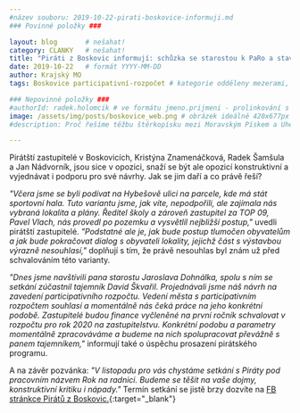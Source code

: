 ```yaml
---
#název souboru: 2019-10-22-pirati-boskovice-informuji.md
### Povinné položky ###

layout: blog       # nešahat!
category: CLANKY   # nešahat!
title: "Piráti z Boskovic informují: schůzka se starostou k PaRo a stavba sportovní haly"
date: 2019-10-22   # formát YYYY-MM-DD
author: Krajský MO
tags: Boskovice participativní-rozpočet # kategorie odděleny mezerami, např. volby zemědělství životní-prostředí piráti (viz https://jihomoravsky.pirati.cz/tags/)

### Nepovinné položky ###
#authorId: radek.holomcik # ve formátu jmeno.prijmeni - prolinkování s profilem přes uid
image: /assets/img/posts/boskovice_web.png # obrázek ideálně 420x677px minifikovaný přes https://tinypng.com/
#description: Proč řešíme těžbu štěrkopísku mezi Moravským Pískem a Uherským Ostrohem? Podrobné info o celé kauze.

---
```


Pirátští zastupitelé v Boskovicích, Kristýna Znamenáčková, Radek Šamšula a Jan Nádvorník, jsou sice v opozici, snaží se být ale opozicí konstruktivní a vyjednávat i podporu pro své návrhy. Jak se jim daří a co právě řeší?

*"Včera jsme se byli podívat na Hybešově ulici na parcele, kde má stát sportovní hala. Tuto variantu jsme, jak víte, nepodpořili, ale zajímala nás vybraná lokalita a plány. Ředitel školy a zároveň zastupitel za TOP 09, Pavel Vlach, nás provedl po pozemku a vysvětlil nejbližší postup,"* uvedli pirátští zastupitelé. *"Podstatné ale je, jak bude postup tlumočen obyvatelům a jak bude pokračovat dialog s obyvateli lokality, jejichž část s výstavbou výrazně nesouhlasí,"* doplňují s tím, že právě nesouhlas byl znám už před schvalováním této varianty.

*"Dnes jsme navštívili pana starostu Jaroslava Dohnálka, spolu s ním se setkání zúčastnil tajemník David Škvařil. Projednávali jsme náš návrh na zavedení participativního rozpočtu. Vedení města s participativním rozpočtem souhlasí a momentálně nás čeká práce na jeho konkrétní podobě. Zastupitelé budou finance vyčleněné na první ročník schvalovat v rozpočtu pro rok 2020 na zastupitelstvu. Konkrétní podobu a parametry momentálně zpracováváme a budeme na nich spolupracovat převážně s panem tajemníkem,"* informují také o úspěchu prosazení pirátského programu.

A na závěr pozvánka: *"V listopadu pro vás chystáme setkání s Piráty pod pracovním názvem Rok na radnici. Budeme se těšit na vaše dojmy, konstruktivní kritiku i nápady."* Termín setkání se jistě brzy dozvíte na [FB stránkce Pirátů z Boskovic.](https://www.facebook.com/piratiboskovice/){:target="_blank"}
